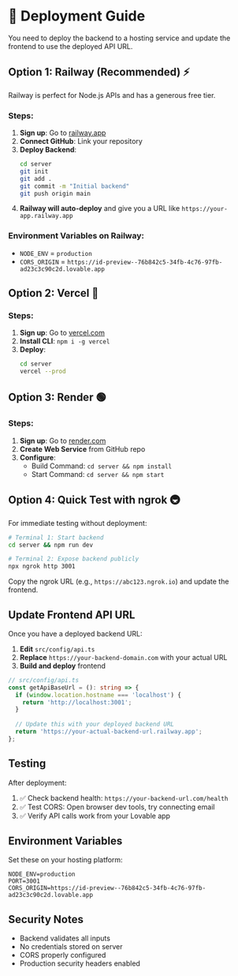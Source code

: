 # 🚀 Deployment Guide

You need to deploy the backend to a hosting service and update the frontend to use the deployed API URL.

## Option 1: Railway (Recommended) ⚡

Railway is perfect for Node.js APIs and has a generous free tier.

### Steps:
1. **Sign up**: Go to [railway.app](https://railway.app) 
2. **Connect GitHub**: Link your repository
3. **Deploy Backend**:
   ```bash
   cd server
   git init
   git add .
   git commit -m "Initial backend"
   git push origin main
   ```
4. **Railway will auto-deploy** and give you a URL like `https://your-app.railway.app`

### Environment Variables on Railway:
- `NODE_ENV` = `production`
- `CORS_ORIGIN` = `https://id-preview--76b842c5-34fb-4c76-97fb-ad23c3c90c2d.lovable.app`

## Option 2: Vercel 🔷

### Steps:
1. **Sign up**: Go to [vercel.com](https://vercel.com)
2. **Install CLI**: `npm i -g vercel`
3. **Deploy**:
   ```bash
   cd server
   vercel --prod
   ```

## Option 3: Render 🟢

### Steps:
1. **Sign up**: Go to [render.com](https://render.com)
2. **Create Web Service** from GitHub repo
3. **Configure**:
   - Build Command: `cd server && npm install`
   - Start Command: `cd server && npm start`

## Option 4: Quick Test with ngrok 🚇

For immediate testing without deployment:

```bash
# Terminal 1: Start backend
cd server && npm run dev

# Terminal 2: Expose backend publicly
npx ngrok http 3001
```

Copy the ngrok URL (e.g., `https://abc123.ngrok.io`) and update the frontend.

## Update Frontend API URL

Once you have a deployed backend URL:

1. **Edit** `src/config/api.ts`
2. **Replace** `https://your-backend-domain.com` with your actual URL
3. **Build and deploy** frontend

```typescript
// src/config/api.ts
const getApiBaseUrl = (): string => {
  if (window.location.hostname === 'localhost') {
    return 'http://localhost:3001';
  }
  
  // Update this with your deployed backend URL
  return 'https://your-actual-backend-url.railway.app';
};
```

## Testing

After deployment:
1. ✅ Check backend health: `https://your-backend-url.com/health`
2. ✅ Test CORS: Open browser dev tools, try connecting email
3. ✅ Verify API calls work from your Lovable app

## Environment Variables

Set these on your hosting platform:

```env
NODE_ENV=production
PORT=3001
CORS_ORIGIN=https://id-preview--76b842c5-34fb-4c76-97fb-ad23c3c90c2d.lovable.app
```

## Security Notes

- Backend validates all inputs
- No credentials stored on server
- CORS properly configured
- Production security headers enabled